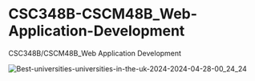 # CSC348B-CSCM48B_Web-Application-Development
CSC348B/CSCM48B_Web Application Development

![Best-universities-universities-in-the-uk-2024-2024-04-28-00_24_24](https://github.com/vemanireshma/CSC348B-CSCM48B_Web-Application-Development/assets/168301039/91771169-c946-4182-9334-b17a64a4ece4)
